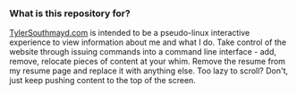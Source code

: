 ### What is this repository for? ###

[TylerSouthmayd.com](http:tylersouthmayd.com) is intended to be a pseudo-linux interactive experience to view information about me and what I do. Take control of the website through issuing commands into a command line interface - add, remove, relocate pieces of content at your whim. Remove the resume from my resume page and replace it with anything else. Too lazy to scroll? Don't, just keep pushing content to the top of the screen.   
